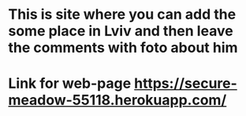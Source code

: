 # This is site where you can add the some place in Lviv and then leave the comments with foto about him
# Link for web-page https://secure-meadow-55118.herokuapp.com/
